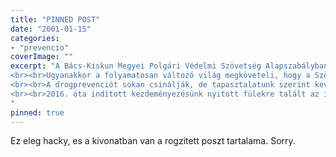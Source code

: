 ```yaml
---
title: "PINNED POST"
date: "2001-01-15"
categories:
- "prevencio"
coverImage: ""
excerpt: "A Bács-Kiskun Megyei Polgári Védelmi Szövetség Alapszabályban lefektetett célja szerinti feladata, egy olyan tanácsadó - felkészítő rendszer megszervezése és működtetése, melynek eredményeként az állampolgárok megismerhetik környezetük veszélyforrásait, képessé válnak önmaguk és embertársaik életét, vagyontárgyait eredményesen oltalmazni, menteni, mind az elemi csapások, mind az ipari katasztrófák esetén.
<br><br>Ugyanakkor a folyamatosan változó világ megköveteli, hogy a Szövetség igazodjon a 21. századi valósághoz. Ezért a korábbi, klasszikus feladataink megtartása mellett tágabban értelmezzük a lakosságot, ezen belül kiemelten az ifjúságot veszélyeztető hatásokat. Így jutottunk arra a következtetésre, hogy előrelátóan cselekvő módon, megfelelő szakember bevonásával a drogprevenciót is feladataink közé emeljük. Ezzel az a célunk, hogy bemutassuk a droghasználat egyértelmű veszélyeit, és tudatosítassuk: a szer alkalmazója fizikailag, pszichikailag, anyagilag szakadékba taszítja önmagát és megnyomorítja környezetét. A drogok tudatos visszautasítása, az egészséges életmód kialakítása társadalmi ügy, és ebben a Bács-Kiskun Megyei Polgári Védelmi Szövetség felelősséget vállal.
<br><br>A drogprevenciót sokan csinálják, de tapasztalatunk szerint kevés a jó előadó. Szerencsére az élet úgy alakult, hogy találkoztunk Marosi Antallal, aki a „Drogokról másképpen” című igen látványos és elgondolkodtató előadásával lebilincseli a hallgatóságot. Kétségünk nincs afelől, hogy a mondanivaló nem jut el mindenkihez. De, ha egy-egy osztályból csak egy potenciális áldozatot sikerül eltérítenünk, akkor már megérte. Úgy véljük, annál ezért jobb az arány.
<br><br>2016. óta indított kezdeményezésünk nyitott fülekre talált az iskoláknál, mondhatni visszajáró vendégek vagyunk. Talán ez is mutatja, hogy a probléma, vagy legalább is a veszélye létező dolog, mint ahogy a tudatos biztonságra való törekvésünk is.
"
pinned: true
---
```

Ez eleg hacky, es a kivonatban van a rogzitett poszt tartalama. Sorry.